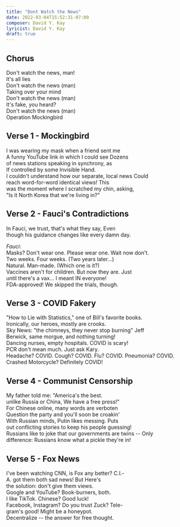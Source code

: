 ```yaml
---
title: "Dont Watch the News"
date: 2022-03-04T15:52:31-07:00
composer: David Y. Kay
lyricist: David Y. Kay
draft: true
---
```


## Chorus

Don't watch the news, man!  
It's all lies   
Don't watch the news (man)  
Taking over your mind   
Don't watch the news (man)  
It's fake, you heard?   
Don't watch the news (man)  
Operation Mockingbird   

## Verse 1 - Mockingbird 

I was wearing my mask when a friend sent me   
A funny YouTube link in which I could see Dozens  
of news stations speaking in synchrony, as   
If controlled by some Invisible Hand.  
I couldn't understand how our separate, local news Could  
reach word-for-word identical views! This  
was the moment where I scratched my chin, asking,  
"Is it North Korea that we're living in?"   

## Verse 2 - Fauci's Contradictions

In Fauci, we trust, that's what they say, Even  
though his guidance changes like every damn day.   

<em>Fauci</em>:  
Masks? Don't wear one. Please wear one. Wait now don't.  
Two weeks. Four weeks. (Two years later...)  
Natural. Man-made. (Which one is it?)  
Vaccines aren't for children. But now they are.  Just   
until there's a vax... I meant IN everyone!  
FDA-approved! We skipped the trials, though.   

## Verse 3 - COVID Fakery

"How to Lie with Statistics," one of Bill's favorite books.  
Ironically, our heroes, mostly are crooks.  
Sky News: "the chimneys, they never stop burning" Jeff   
Berwick, same morgue, and nothing turning!  
Dancing nurses, empty hospitals. COVID is scary!  
PCR don't mean much. Just ask Kary.  
Headache? COVID. Cough? COVID. Flu? COVID. Pneumonia? COVID.  
Crashed Motorcycle? Definitely COVID!  

## Verse 4 - Communist Censorship

My father told me: "America's the best.   
unlike Russia or China, We have a free press!"   
For Chinese online, many words are verboten  
Question the party and you'll soon be croakin'  
With Russian minds, Putin likes messing. Puts   
out conflicting stories to keep his people guessing!  
Russians like to joke that our governments are twins -- Only   
difference: Russians know what a pickle they're in!  
 
## Verse 5 - Fox News

I've been watching CNN, is Fox any better? C.I.-  
A. got them both sad news! But Here's   
the solution: don't give them views.    
Google and YouTube? Book-burners, both.  
I like TikTok. Chinese? Good luck!  
Facebook, Instagram?  Do you trust Zuck?  Tele-  
gram's good! Might be a honeypot.  
Decentralize -- the answer for free thought.  
